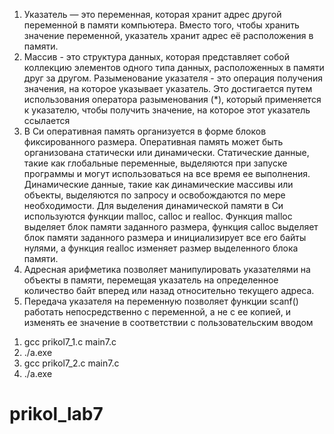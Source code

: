 1) Указатель — это переменная, которая хранит адрес другой переменной в памяти компьютера. Вместо того, чтобы хранить значение переменной, указатель хранит адрес её расположения в памяти.
2) Массив -  это структура данных, которая представляет собой коллекцию элементов одного типа данных, расположенных в памяти друг за другом.
Разыменование указателя - это операция получения значения, на которое указывает указатель. Это достигается путем использования оператора разыменования (*), который применяется к указателю, чтобы получить значение, на которое этот указатель ссылается
3) В Си оперативная память организуется в форме блоков фиксированного размера. Оперативная память может быть организована статически или динамически. Статические данные, такие как глобальные переменные, выделяются при запуске программы и могут использоваться на все время ее выполнения. Динамические данные, такие как динамические массивы или объекты, выделяются по запросу и освобождаются по мере необходимости. Для выделения динамической памяти в Си используются функции malloc, calloc и realloc. Функция malloc выделяет блок памяти заданного размера, функция calloc выделяет блок памяти заданного размера и инициализирует все его байты нулями, а функция realloc изменяет размер выделенного блока памяти.
5) Адресная арифметика позволяет манипулировать указателями на объекты в памяти, перемещая указатель на определенное количество байт вперед или назад относительно текущего адреса.
6) Передача указателя на переменную позволяет функции scanf() работать непосредственно с переменной, а не с ее копией, и изменять ее значение в соответствии с пользовательским вводом 

1.  gcc prikol7_1.c main7.c
2.  ./a.exe
3.  gcc prikol7_2.c main7.c
4.  ./a.exe
# prikol_lab7
